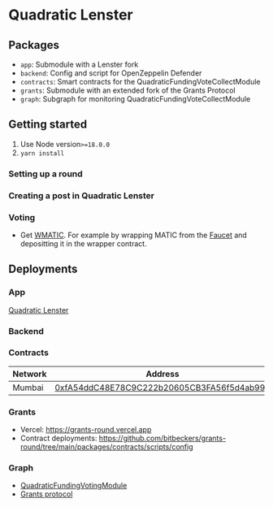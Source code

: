 # Quadratic Lenster

## Packages

- `app`: Submodule with a Lenster fork
- `backend`: Config and script for OpenZeppelin Defender
- `contracts`: Smart contracts for the QuadraticFundingVoteCollectModule
- `grants`: Submodule with an extended fork of the Grants Protocol
- `graph`: Subgraph for monitoring QuadraticFundingVoteCollectModule

## Getting started

1. Use Node version`>=18.0.0`
2. `yarn install`

### Setting up a round


### Creating a post in Quadratic Lenster


### Voting 

* Get [WMATIC](https://mumbai.polygonscan.com/address/0x9c3C9283D3e44854697Cd22D3Faa240Cfb032889#writeContract). For example by wrapping MATIC from the [Faucet](https://faucet.polygon.technology/) and depositting it in the wrapper contract.

## Deployments

### App
[Quadratic Lenster](https://qf-lenster-web.vercel.app/)

### Backend

### Contracts

| Network | Address                                                                                                                         |
| ------- | ------------------------------------------------------------------------------------------------------------------------------- |
| Mumbai  | [0xfA54ddC48E78C9C222b20605CB3FA56f5d4ab994](https://mumbai.polygonscan.com/address/0xfA54ddC48E78C9C222b20605CB3FA56f5d4ab994) |

### Grants

- Vercel: https://grants-round.vercel.app
- Contract deployments: https://github.com/bitbeckers/grants-round/tree/main/packages/contracts/scripts/config

### Graph

- [QuadraticFundingVotingModule](https://thegraph.com/hosted-service/subgraph/bitbeckers/vote-collect-dev)
- [Grants protocol](https://thegraph.com/hosted-service/subgraph/bitbeckers/vote-collect-dev)
